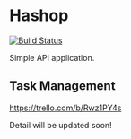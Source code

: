 # Hashop

[![Build Status](https://travis-ci.org/vinhnglx/hashop.svg?branch=develop)](https://travis-ci.org/vinhnglx/hashop)

Simple API application.

## Task Management

https://trello.com/b/Rwz1PY4s

Detail will be updated soon!

